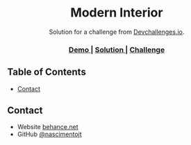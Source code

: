 <!-- Please update value in the {}  -->

<h1 align="center">Modern Interior</h1>

<div align="center">
   Solution for a challenge from  <a href="http://devchallenges.io" target="_blank">Devchallenges.io</a>.
</div>

<div align="center">
  <h3>
    <a href="https://practical-spence-1fc1da.netlify.app/">
      Demo
    </a>
    <span> | </span>
    <a href="https://github.com/nascimentojt/modern-interior">
      Solution
    </a>
    <span> | </span>
    <a href="https://devchallenges.io/challenges/Jymh2b2FyebRTUljkNcb">
      Challenge
    </a>
  </h3>
</div>

<!-- TABLE OF CONTENTS -->

## Table of Contents

- [Contact](#contact)

<!-- OVERVIEW -->

## Contact

- Website [behance.net](https://www.behance.net/ocmarjt)
- GitHub [@nascimentojt](https://github.com/nascimentojt)
